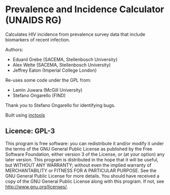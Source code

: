 # Prevalence and Incidence Calculator (UNAIDS RG)

Calculates HIV incidence from prevalence survey data that include biomarkers of recent infection.

Authors:

* Eduard Grebe (SACEMA, Stellenbosch University)
* Alex Welte (SACEMA, Stellenbosch University)
* Jeffrey Eaton (Imperial College London)

Re-uses some code under the GPL from:

* Lamin Juwara (McGill University)
* Stefano Ongarello (FIND)

Thank you to Stefano Ongarello for identifying bugs.

Built using [inctools](https://github.com/SACEMA/inctools)

## Licence: GPL-3

This program is free software: you can redistribute it and/or modify it under the terms of the GNU General Public License as published by the Free Software Foundation, either version 3 of the License, or (at your option) any later version. This program is distributed in the hope that it will be useful, but WITHOUT ANY WARRANTY; without even the implied warranty of MERCHANTABILITY or FITNESS FOR A PARTICULAR PURPOSE. See the GNU General Public License for more details. You should have received a copy of the GNU General Public License along with this program. If not, see http://www.gnu.org/licenses/.
